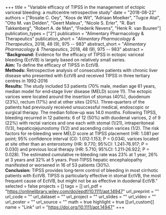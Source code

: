 +++
title = "Variable efficacy of TIPSS in the management of ectopic variceal bleeding: a multicentre retrospective study"
date = "2018-08-22"
authors = ["Rosalie C. Oey", "Koos de Wit", "Adriaan Moelker", "Tugce Atal",
"Otto M. van Delden", "Geert Maleux", "Nicole S. Erler", "R. Bart Takkenberg", 
"Robert A. de Man", "Frederik Nevens", "Henk R. van Buuren"]
publication_types = ["2"]
publication = "Alimentary Pharmacology & Therapeutics"
publication_short = "*Alimentary Pharmacology & Therapeutics*, 2018, 48 (9), 975 -- 983"
abstract_short = "*Alimentary Pharmacology & Therapeutics*, 2018, 48 (9), 975 -- 983"
abstract = "**Background:** Evidence for the efficacy of TIPSS in ectopic variceal bleeding (EctVB) is largely based on relatively small series.<br>**Aim:** To define the efficacy of TIPSS in EctVB.<br>**Methods:** Retrospective analysis of consecutive patients with chronic liver disease who presented with EctVB and received TIPSS in three tertiary centres in 1992‐2016<br>**Results:** The study included 53 patients (70% male, median age 61 years, median model for end‐stage liver disease (MELD) score 11). The ectopic varices were located around the insertion of stomas (40%), duodenum (23%), rectum (17%) and at other sites (20%). Three‐quarters of the patients had previously received unsuccessful medical, endoscopic or surgical therapy. The median follow‐up was 14.0 months. Following TIPSS, bleeding recurred in 12 patients: 6 of 12 (50%) with duodenal varices, 2 of 9 (22%) with rectal varices and one each with stomal (1/21), intraperitoneal (1/3), hepaticojejunostomy (1/2) and ascending colon varices (1/2). The risk factors for re‐bleeding were MELD score at TIPSS placement (HR: 1.081 per point; 95% confidence interval (CI): 1.012‐1.153; P = 0.034), varices located at site other than an enterostomy (HR: 9.770; 95%CI: 1.241‐76.917; P = 0.030) and previous local therapy (HR: 5.710; 95%CI: 1.211‐26.922; P = 0.028). The estimated cumulative re‐bleeding rate was 23% at 1 year, 26% at 3 years and 32% at 5 years. Post‐TIPSS hepatic encephalopathy manifested or worsened in 16 of 53 patients (30%).<br>**Conclusion:** TIPSS provides long‐term control of bleeding in most cirrhotic patients with EctVB. TIPSS is particularly effective in stomal EctVB, the most frequent cause of EctVB, but might not be as effective in duodenal EctVB."
selected = false
projects = []
tags = []
url_pdf = "https://onlinelibrary.wiley.com/doi/epdf/10.1111/apt.14947"
url_preprint = ""
url_code = ""
url_dataset = ""
url_project = ""
url_slides = ""
url_video = ""
url_poster = ""
url_source = ""
math = true
highlight = true
[[url_custom]]
    name = "Link"
    url = "https://doi.org/10.1111/apt.14947"
+++

